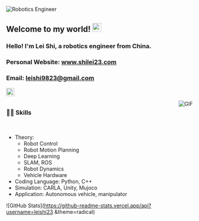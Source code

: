 ![Robotics Engineer](https://encrypted-tbn0.gstatic.com/images?q=tbn:ANd9GcSnoT2sWPvFFe3T5hyT_dP44zDr9HJ6zBPco2yo99V67w&usqp=CAU&ec=48665701)
    
## Welcome to my world! <img src="https://github.com/TheDudeThatCode/TheDudeThatCode/blob/master/Assets/Earth.gif" width="24px">

### Hello! I'm Lei Shi, a robotics engineer from China.

### Personal Website: www.shilei23.com

### Email: leishi9823@gmail.com

<a href="https://www.linkedin.com/in/lei-shi-45264b188/">
  <img align="left" alt="Brijesh Dhanani" width="22px" src="https://cdn.jsdelivr.net/npm/simple-icons@v3/icons/linkedin.svg" />
</a>

<br />
<br />

  <img align="right" alt="GIF" src="https://media.giphy.com/media/836HiJc7pgzy8iNXCn/giphy.gif" />
  
### 👨‍💻 Skills

<br />

- Theory:
  - Robot Control 
  - Robot Motion Planning
  - Deep Learning
  - SLAM, ROS
  - Robot Dynamics
  - Vehicle Hardware
- Coding Language: Python, C++
- Simulation: CARLA, Unity, Mujoco
- Application: Autonomous vehicle, manipulator

![GitHub Stats](https://github-readme-stats.vercel.app/api?username=leishi23 &theme=radical)
